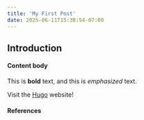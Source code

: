 ```yaml
---
title: 'My First Post'
date: 2025-06-11T15:38:54-07:00
---
```


## Introduction

#### Content body
This is **bold** text, and this is *emphasized* text.

Visit the [Hugo](https://gohugo.io) website!

#### References
